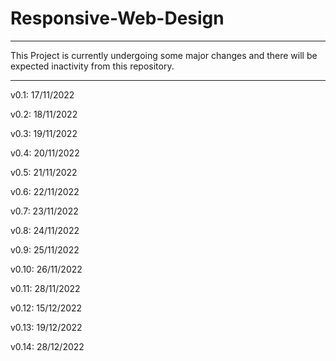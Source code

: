 # Responsive-Web-Design

<hr>
This Project is currently undergoing some major changes and there will be expected inactivity from this repository.
<hr>

v0.1: 17/11/2022

v0.2: 18/11/2022

v0.3: 19/11/2022

v0.4: 20/11/2022

v0.5: 21/11/2022

v0.6: 22/11/2022

v0.7: 23/11/2022

v0.8: 24/11/2022

v0.9: 25/11/2022

v0.10: 26/11/2022

v0.11: 28/11/2022

v0.12: 15/12/2022

v0.13: 19/12/2022

v0.14: 28/12/2022
